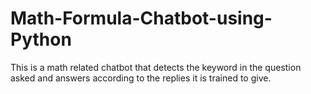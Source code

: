 # Math-Formula-Chatbot-using-Python
This is a  math related chatbot that detects the keyword in the question asked and answers according to the replies it is trained to give.


